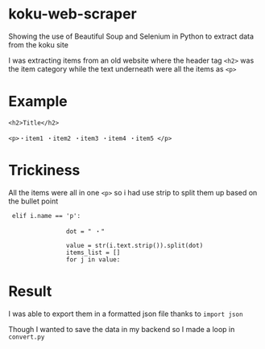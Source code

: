 # koku-web-scraper
Showing the use of Beautiful Soup and Selenium in Python to extract data from the koku site

I was extracting items from an old website where the header tag `<h2>` was the item category while the text underneath were all the items as `<p>`

# Example 

```
<h2>Title</h2>

<p>・item1 ・item2 ・item3 ・item4 ・item5 </p>

```

# Trickiness

All the items were all in one `<p>` so i had use strip to split them up based on the bullet point

```
 elif i.name == 'p':

                dot = " ・"

                value = str(i.text.strip()).split(dot)
                items_list = []
                for j in value:
```

# Result

I was able to export them in a formatted json file thanks to `import json`

Though I wanted to save the data in my backend so I made a loop in `convert.py`
